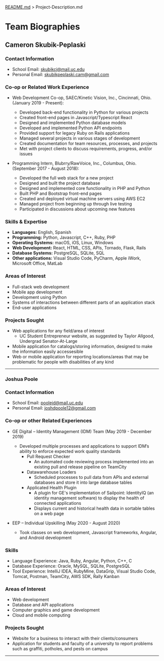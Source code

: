 [README.md](../README.md) > Project-Description.md

# Team Biographies

## Cameron Skubik-Peplaski

### Contact Information

- School Email: skubikcj@mail.uc.edu
- Personal Email: skubikpeplaski.cam@gmail.com

### Co-op or Related Work Experience

- Web Development Co-op, SAEC/Kinetic Vision, Inc., Cincinnati, Ohio. (January 2019 - Present):

  - Developed back-end functionality in Python for various projects
  - Created front-end pages in Javascript/Typescript React
  - Designed and implemented Python database models
  - Developed and implemented Python API endpoints
  - Provided support for legacy Ruby on Rails applications
  - Managed several projects in various stages of development
  - Created documentation for team resources, processes, and projects
  - Met with project clients to discuss requirements, progress, and/or issues

- Programming Intern, Blubrry/RawVoice, Inc., Columbus, Ohio. (September 2017 - August 2018):

  - Developed the full web stack for a new project
  - Designed and built the project database
  - Designed and implemented core functionality in PHP and Python
  - Built PHP and Bootstrap front-end pages
  - Created and deployed virtual machine servers using AWS EC2
  - Managed project from beginning up through live testing
  - Participated in discussions about upcoming new features

### Skills & Expertise

- **Languages:** English, Spanish
- **Programming:** Python, Javascript, C++, Ruby, PHP
- **Operating Systems:** macOS, iOS, Linux, Windows
- **Web Development:** React, HTML, CSS, APIs, Tornado, Flask, Rails
- **Database Systems:** PostgreSQL, SQLite, SQL
- **Other applications:** Visual Studio Code, PyCharm, Apple iWork, Microsoft Office, MatLab

### Areas of Interest

- Full-stack web development
- Mobile app development
- Development using Python
- Systems of interactions between different parts of an application stack
- End-user applications

### Projects Sought

- Web applications for any field/area of interest
  - UC Student Entrepreneur website, as suggested by Taylor Allgood, Undergrad Senator-At-Large
- Mobile application for catalogs/storing information, designed to make the information easily accessesible
- Web or mobile application for reporting locations/areas that may be problematic for people with disabilities of any kind

---

### Joshua Poole

### Contact Information

* School Email: poolejd@mail.uc.edu
* Personal Email: joshdpoole12@gmail.com 

### Co-op or other Related Experiences
*  GE Digital – Identity Management (IDM) Team (May 2019 - December 2019)
    * Developed multiple processes and applications to support IDM’s ability to enforce expected work quality standards
        * Pull Request Checker
            * An automated code reviewing process implemented into an existing pull and release pipeline on TeamCity
        * Datawarehouse Loaders
            * Scheduled processes to pull data from APIs and external databases and store it into large database tables
        * Applicated Health Plugin
            * A plugin for GE's implementation of Sailpoint: IdentityIQ (an identity management software) to display
            the health of connected applications
            * Displays current and historical health data in sortable tables on a web page 
        
* EEP – Individual Upskilling (May 2020 - August 2020)
    * Took classes on web development, Javascript frameworks, Angular, and Android development

### Skills
* Language Experience: Java, Ruby, Angular, Python, C++, C
* Database Experience: Oracle, MySQL, SQLite, PostgreSQL
* Tool Experience: IntelliJ IDEA, RubyMine, DataGrip, Visual Studio Code, Tomcat, Postman, TeamCity, AWS SDK, Rally 
Kanban

### Areas of Interest
* Web development
* Database and API applications
* Computer graphics and game development
* Cloud and mobile computing

### Projects Sought
* Website for a business to interact with their clients/consumers
* Application for students and faculty of a university to report problems such as graffiti, potholes, and pests on 
campus

---